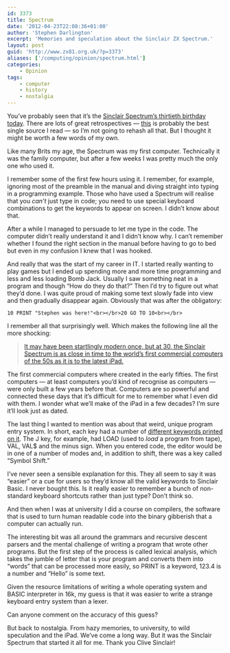 ```yaml
---
id: 3373
title: Spectrum
date: '2012-04-23T22:08:36+01:00'
author: 'Stephen Darlington'
excerpt: 'Memories and speculation about the Sinclair ZX Spectrum.'
layout: post
guid: 'http://www.zx81.org.uk/?p=3373'
aliases: ['/computing/opinion/spectrum.html']
categories:
    - Opinion
tags:
    - computer
    - history
    - nostalgia
---
```


You’ve probably seen that it’s the [Sinclair Spectrum’s thirtieth birthday today](http://www.bbc.co.uk/news/technology-17776666). There are lots of great retrospectives — [this](http://www.reghardware.com/2012/04/23/retro_week_sinclair_zx_spectrum_at_30/) is probably the best single source I read — so I’m not going to rehash all that. But I thought it might be worth a few words of my own.

Like many Brits my age, the Spectrum was my first computer. Technically it was the family computer, but after a few weeks I was pretty much the only one who used it.

I remember some of the first few hours using it. I remember, for example, ignoring most of the preamble in the manual and diving straight into typing in a programming example. Those who have used a Spectrum will realise that you *can’t* just type in code; you need to use special keyboard combinations to get the keywords to appear on screen. I didn’t know about that.

After a while I managed to persuade to let me type in the code. The computer didn’t really understand it and I didn’t know why. I can’t remember whether I found the right section in the manual before having to go to bed but even in my confusion I knew that I was hooked.

And really that was the start of my career in IT. I started really wanting to play games but I ended up spending more and more time programming and less and less loading Bomb Jack. Usually I saw something neat in a program and though “How do they do that?” Then I’d try to figure out what they’d done. I was quite proud of making some text slowly fade into view and then gradually disappear again. Obviously that was after the obligatory:

`10 PRINT "Stephen was here!"<br></br>20 GO TO 10<br></br>`

I remember all that surprisingly well. Which makes the following line all the more shocking:

> [It may have been startlingly modern once, but at 30, the Sinclair Spectrum is as close in time to the world’s first commercial computers of the 50s as it is to the latest iPad.](http://www.zdnet.co.uk/blogs/mixed-signals-10000051/the-zx-spectrum-birthday-memories-10025956/)

The first commercial computers where created in the early fifties. The first computers — at least computers you’d kind of recognise as computers — were only built a few years before that. Computers are so powerful and connected these days that it’s difficult for me to remember what I even did with them. I wonder what we’ll make of the iPad in a few decades? I’m sure it’ll look just as dated.

The last thing I wanted to mention was about that weird, unique program entry system. In short, each key had a number of [different keywords printed on it](http://slady.net/Sinclair-ZX-Spectrum-keyboard/layout/). The J key, for example, had LOAD (used to *load* a program from tape), VAL, VAL$ and the minus sign. When you entered code, the editor would be in one of a number of modes and, in addition to shift, there was a key called “Symbol Shift.”

I’ve never seen a sensible explanation for this. They all seem to say it was “easier” or a cue for users so they’d know all the valid keywords to Sinclair Basic. I never bought this. Is it really easier to remember a bunch of non-standard keyboard shortcuts rather than just type? Don’t think so.

And then when I was at university I did a course on compilers, the software that is used to turn human readable code into the binary gibberish that a computer can actually run.

The interesting bit was all around the grammars and recursive descent parsers and the mental challenge of writing a program that wrote other programs. But the first step of the process is called lexical analysis, which takes the jumble of letter that is your program and converts them into “words” that can be processed more easily, so PRINT is a keyword, 123.4 is a number and “Hello” is some text.

Given the resource limitations of writing a whole operating system and BASIC interpreter in 16k, my guess is that it was easier to write a strange keyboard entry system than a lexer.

Can anyone comment on the accuracy of this guess?

But back to nostalgia. From hazy memories, to university, to wild speculation and the iPad. We’ve come a long way. But it was the Sinclair Spectrum that started it all for me. Thank you Clive Sinclair!